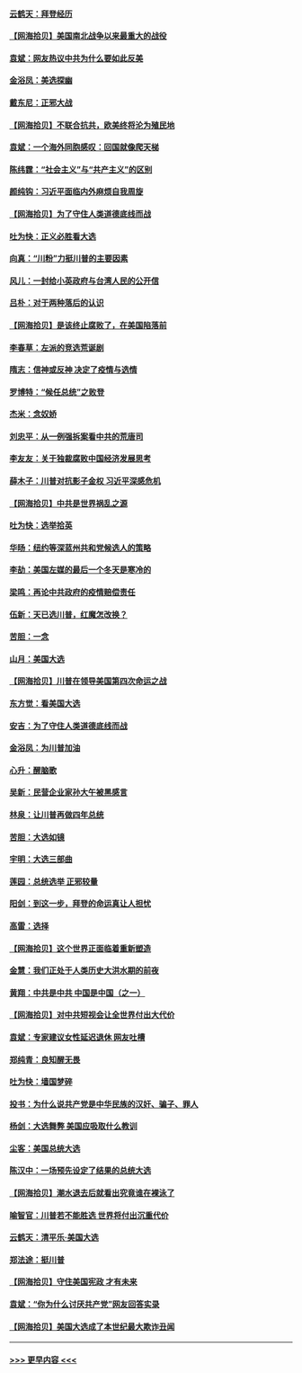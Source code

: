 #### [云鹤天：拜登经历](../pages/nsc993/n12567294.md?t=11230651) 
#### [【网海拾贝】美国南北战争以来最重大的战役](../pages/nsc993/n12567247.md?t=11230651) 
#### [袁斌：网友热议中共为什么要如此反美](../pages/nsc993/n12567162.md?t=11230651) 
#### [金浴凤：美选探幽](../pages/nsc993/n12567147.md?t=11230651) 
#### [戴东尼：正邪大战](../pages/nsc993/n12567033.md?t=11230651) 
#### [【网海拾贝】不联合抗共，欧美终将沦为殖民地](../pages/nsc993/n12565068.md?t=11230651) 
#### [袁斌：一个海外同胞感叹：回国就像爬天梯](../pages/nsc993/n12564986.md?t=11230651) 
#### [陈纬霆：“社会主义”与“共产主义”的区别](../pages/nsc993/n12562417.md?t=11230651) 
#### [颜纯钩：习近平面临内外麻烦自我周旋](../pages/nsc993/n12563356.md?t=11230651) 
#### [【网海拾贝】为了守住人类道德底线而战](../pages/nsc993/n12562542.md?t=11230651) 
#### [吐为快：正义必胜看大选](../pages/nsc993/n12561967.md?t=11230651) 
#### [向真：“川粉”力挺川普的主要因素](../pages/nsc993/n12560774.md?t=11230651) 
#### [风儿：一封给小英政府与台湾人民的公开信](../pages/nsc993/n12560581.md?t=11230651) 
#### [吕朴：对于两种落后的认识](../pages/nsc993/n12560492.md?t=11230651) 
#### [【网海拾贝】是该终止腐败了，在美国陷落前](../pages/nsc993/n12559936.md?t=11230651) 
#### [李春草：左派的竞选荒诞剧](../pages/nsc993/n12558380.md?t=11230651) 
#### [隋志：信神或反神 决定了疫情与选情](../pages/nsc993/n12558255.md?t=11230651) 
#### [罗博特：“候任总统”之败登](../pages/nsc993/n12558189.md?t=11230651) 
#### [杰米：念奴娇](../pages/nsc993/n12558174.md?t=11230651) 
#### [刘忠平：从一例强拆案看中共的荒唐司](../pages/nsc993/n12558036.md?t=11230651) 
#### [李友友：关于独裁腐败中国经济发展思考](../pages/nsc993/n12558004.md?t=11230651) 
#### [薛木子：川普对抗影子金权 习近平深感危机](../pages/nsc993/n12557342.md?t=11230651) 
#### [【网海拾贝】中共是世界祸乱之源](../pages/nsc993/n12555353.md?t=11230651) 
#### [吐为快：选举拾英](../pages/nsc993/n12555041.md?t=11230651) 
#### [华旸：纽约等深蓝州共和党候选人的策略](../pages/nsc993/n12554309.md?t=11230651) 
#### [李劼：美国左媒的最后一个冬天是寒冷的](../pages/nsc993/n12552947.md?t=11230651) 
#### [梁鸣：再论中共政府的疫情赔偿责任](../pages/nsc993/n12553012.md?t=11230651) 
#### [伍新：天已选川普，红魔怎改换？](../pages/nsc993/n12552970.md?t=11230651) 
#### [苦胆：一念](../pages/nsc993/n12552957.md?t=11230651) 
#### [山月：美国大选](../pages/nsc993/n12552446.md?t=11230651) 
#### [【网海拾贝】川普在领导美国第四次命运之战](../pages/nsc993/n12551973.md?t=11230651) 
#### [东方觉：看美国大选](../pages/nsc993/n12551647.md?t=11230651) 
#### [安吉：为了守住人类道德底线而战](../pages/nsc993/n12551111.md?t=11230651) 
#### [金浴凤：为川普加油](../pages/nsc993/n12551085.md?t=11230651) 
#### [心升：醒脑歌](../pages/nsc993/n12550984.md?t=11230651) 
#### [吴新：民营企业家孙大午被黑感言](../pages/nsc993/n12550656.md?t=11230651) 
#### [林泉：让川普再做四年总统](../pages/nsc993/n12550640.md?t=11230651) 
#### [苦胆：大选如镜](../pages/nsc993/n12550630.md?t=11230651) 
#### [宇明：大选三部曲](../pages/nsc993/n12550603.md?t=11230651) 
#### [莲园：总统选举 正邪较量](../pages/nsc993/n12550594.md?t=11230651) 
#### [阳剑：到这一步，拜登的命运真让人担忧](../pages/nsc993/n12549093.md?t=11230651) 
#### [高雷：选择](../pages/nsc993/n12549087.md?t=11230651) 
#### [【网海拾贝】这个世界正面临着重新塑造](../pages/nsc993/n12548326.md?t=11230651) 
#### [金慧：我们正处于人类历史大洪水期的前夜](../pages/nsc993/n12547914.md?t=11230651) 
#### [黄翔：中共是中共 中国是中国（之一）](../pages/nsc993/n12547576.md?t=11230651) 
#### [【网海拾贝】对中共短视会让全世界付出大代价](../pages/nsc993/n12546043.md?t=11230651) 
#### [袁斌：专家建议女性延迟退休 网友吐槽](../pages/nsc993/n12545424.md?t=11230651) 
#### [郑纯青：良知醒无畏](../pages/nsc993/n12545394.md?t=11230651) 
#### [吐为快：墙国梦碎](../pages/nsc993/n12545309.md?t=11230651) 
#### [投书：为什么说共产党是中华民族的汉奸、骗子、罪人](../pages/nsc993/n12545089.md?t=11230651) 
#### [杨剑：大选舞弊 美国应吸取什么教训](../pages/nsc993/n12543937.md?t=11230651) 
#### [尘客：美国总统大选](../pages/nsc993/n12543828.md?t=11230651) 
#### [陈汉中：一场预先设定了结果的总统大选](../pages/nsc993/n12543564.md?t=11230651) 
#### [【网海拾贝】潮水退去后就看出究竟谁在裸泳了](../pages/nsc993/n12543321.md?t=11230651) 
#### [喻智官：川普若不能胜选 世界将付出沉重代价](../pages/nsc993/n12541352.md?t=11230651) 
#### [云鹤天：清平乐‧美国大选](../pages/nsc993/n12540916.md?t=11230651) 
#### [郑法途：挺川普](../pages/nsc993/n12540898.md?t=11230651) 
#### [【网海拾贝】守住美国宪政 才有未来](../pages/nsc993/n12540423.md?t=11230651) 
#### [袁斌：“你为什么讨厌共产党”网友回答实录](../pages/nsc993/n12540208.md?t=11230651) 
#### [【网海拾贝】美国大选成了本世纪最大欺诈丑闻](../pages/nsc993/n12538029.md?t=11230651) 

----
#### [ >>> 更早内容 <<< ](../indexes/nsc993-earlier.md)
